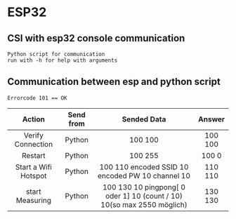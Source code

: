 
# ESP32

## CSI with esp32 console communication
	Python script for communication
	run with -h for help with arguments
	
## Communication between esp and python script

	Errorcode 101 == OK
	
| Action  | Send from  | Sended Data  | Answer  |
|:---:|:---:|:---:|:---:|
| Verify Connection  | Python  | 100 100 | 100 100  | 
| Restart | Python | 100 255| 100 0  
| Start a Wifi Hotspot  | Python  | 100 110 encoded SSID 10 encoded PW 10 channel 10 | 110 110 |   
| start Measuring  | Python  | 100 130 10 pingpong[ 0 oder 1] 10 (count / 10) 10(so max 2550 möglich) | 130 130  |   